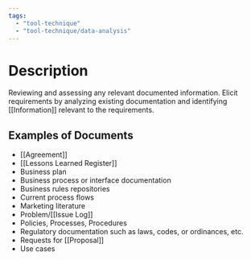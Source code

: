 ```yaml
---
tags:
  - "tool-technique"
  - "tool-technique/data-analysis"
---
```

# Description
Reviewing and assessing any relevant documented information. Elicit requirements by analyzing existing documentation and identifying [[Information]] relevant to the requirements.
## Examples of Documents
- [[Agreement]]
- [[Lessons Learned Register]]
- Business plan
- Business process or interface documentation
- Business rules repositories
- Current process flows
- Marketing literature
- Problem/[[Issue Log]]
- Policies, Processes, Procedures
- Regulatory documentation such as laws, codes, or ordinances, etc.
- Requests for [[Proposal]]
- Use cases
